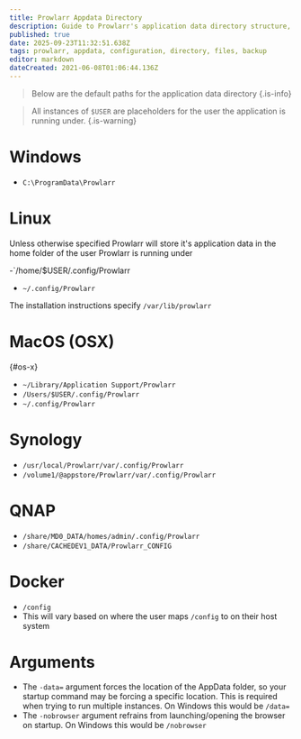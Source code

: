 ```yaml
---
title: Prowlarr Appdata Directory
description: Guide to Prowlarr's application data directory structure, configuration files, and backup recommendations
published: true
date: 2025-09-23T11:32:51.638Z
tags: prowlarr, appdata, configuration, directory, files, backup
editor: markdown
dateCreated: 2021-06-08T01:06:44.136Z
---
```


> Below are the default paths for the application data directory {.is-info}

> All instances of `$USER` are placeholders for the user the application is running under. {.is-warning}

# Windows

- `C:\ProgramData\Prowlarr`

# Linux

Unless otherwise specified Prowlarr will store it's application data in the home folder of the user Prowlarr is running under 

-`/home/$USER/.config/Prowlarr
- `~/.config/Prowlarr`

The installation instructions specify `/var/lib/prowlarr`

# MacOS (OSX)

{#os-x}

- `~/Library/Application Support/Prowlarr`
- `/Users/$USER/.config/Prowlarr`
- `~/.config/Prowlarr`

# Synology

- `/usr/local/Prowlarr/var/.config/Prowlarr`
- `/volume1/@appstore/Prowlarr/var/.config/Prowlarr`

# QNAP

- `/share/MD0_DATA/homes/admin/.config/Prowlarr`
- `/share/CACHEDEV1_DATA/Prowlarr_CONFIG`

# Docker

- `/config`
- This will vary based on where the user maps `/config` to on their host system

# Arguments

- The `-data=` argument forces the location of the AppData folder, so your startup command may be forcing a specific location. This is required when trying to run multiple instances. On Windows this would be `/data=`
- The `-nobrowser` argument refrains from launching/opening the browser on startup. On Windows this would be `/nobrowser`
